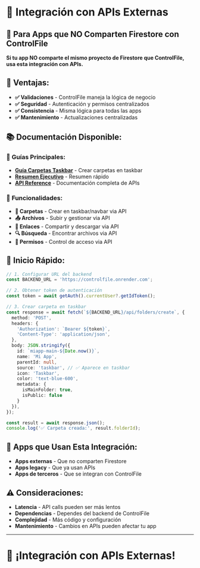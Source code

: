 # 🔌 **Integración con APIs Externas**

## 🎯 **Para Apps que NO Comparten Firestore con ControlFile**

**Si tu app NO comparte el mismo proyecto de Firestore que ControlFile, usa esta integración con APIs.**

## 🚀 **Ventajas:**

- **✅ Validaciones** - ControlFile maneja la lógica de negocio
- **✅ Seguridad** - Autenticación y permisos centralizados
- **✅ Consistencia** - Misma lógica para todas las apps
- **✅ Mantenimiento** - Actualizaciones centralizadas

## 📚 **Documentación Disponible:**

### 🚀 **Guías Principales:**
- **[Guía Carpetas Taskbar](./GUIA_CARPETAS_TASKBAR.md)** - Crear carpetas en taskbar
- **[Resumen Ejecutivo](./RESUMEN_CARPETAS_TASKBAR.md)** - Resumen rápido
- **[API Reference](./api-reference/)** - Documentación completa de APIs

### 🎯 **Funcionalidades:**
- **📁 Carpetas** - Crear en taskbar/navbar via API
- **📤 Archivos** - Subir y gestionar via API
- **🔗 Enlaces** - Compartir y descargar via API
- **🔍 Búsqueda** - Encontrar archivos via API
- **👥 Permisos** - Control de acceso via API

## 🚀 **Inicio Rápido:**

```typescript
// 1. Configurar URL del backend
const BACKEND_URL = 'https://controlfile.onrender.com';

// 2. Obtener token de autenticación
const token = await getAuth().currentUser?.getIdToken();

// 3. Crear carpeta en taskbar
const response = await fetch(`${BACKEND_URL}/api/folders/create`, {
  method: 'POST',
  headers: {
    'Authorization': `Bearer ${token}`,
    'Content-Type': 'application/json',
  },
  body: JSON.stringify({
    id: `miapp-main-${Date.now()}`,
    name: 'Mi App',
    parentId: null,
    source: 'taskbar', // ✅ Aparece en taskbar
    icon: 'Taskbar',
    color: 'text-blue-600',
    metadata: {
      isMainFolder: true,
      isPublic: false
    }
  }),
});

const result = await response.json();
console.log('✅ Carpeta creada:', result.folderId);
```

## 🎯 **Apps que Usan Esta Integración:**

- **Apps externas** - Que no comparten Firestore
- **Apps legacy** - Que ya usan APIs
- **Apps de terceros** - Que se integran con ControlFile

## ⚠️ **Consideraciones:**

- **Latencia** - API calls pueden ser más lentos
- **Dependencias** - Dependes del backend de ControlFile
- **Complejidad** - Más código y configuración
- **Mantenimiento** - Cambios en APIs pueden afectar tu app

---

# 🔌 **¡Integración con APIs Externas!**

